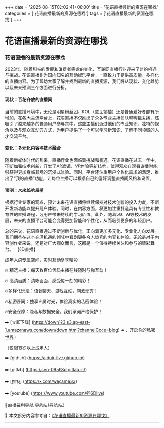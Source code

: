 +++
date = '2025-08-15T02:02:41+08:00'
title = '花语直播最新的资源在哪找'
categories = ['花语直播最新的资源在哪找']
tags = ['花语直播最新的资源在哪找']
+++

# 花语直播最新的资源在哪找

### 花语直播的最新资源在哪找

2023年，随着科技的发展和消费者需求的变化，互联网直播行业迎来了新的机遇与挑战。花语直播作为国内知名的互动娱乐平台，一直致力于提供高质量、多样化的直播内容。为了帮助大家了解并找到最新的直播资源，我们将从现状、变化趋势以及未来预测三个方面进行分析。

#### 现状：百花齐放的直播间

当前的直播环境中，无论是明星粉丝团、KOL（意见领袖）还是普通爱好者都有所增加。在各大主流平台上，花语直播不仅推出了众多专业主播团队和明星主播，还吸引了越来越多的普通用户参与其中。这些主播们通过他们的专业知识、独特的视角以及与观众互动的方式，为用户提供了一个可以学习新知识、了解不同领域的人才交流平台。

#### 变化：多元化内容与技术融合

随着新媒体时代的到来，直播行业也面临着挑战和机遇。花语直播在过去一年中，不断加强技术创新，开发了AR滤镜、VR体验等新技术，使得观众在观看直播时能够获得更加身临其境的沉浸式体验。同时，平台还注重用户个性化需求的满足，推出了“我的直播”功能，让每位主播可以根据自己的喜好调整直播间风格和设置。

#### 预测：未来趋势展望

根据行业专家的观点，预计未来花语直播将继续保持对技术创新的投入力度，不断开发新功能以提升用户体验。同时，在内容方面，将更加注重打造具有专业性和教育性的直播课程，为用户带来持续的学习价值。此外，随着5G、AI等技术的发展，未来的直播平台可能会变得更加智能和个性化，从而吸引更多的年轻用户。

总的来说，花语直播通过不断创新与优化，正向着更加多元化、专业化方向发展。我们期待在这个充满机遇的领域中看到更多令人惊喜的内容和体验。无论是对于内容创作者来说，还是对广大观众而言，这都是一个值得持续关注和参与的精彩舞台。
【6D直播】

 成年人的专属空间，实时互动尽享精彩

🔥 精选主播：每天数百位优质主播在线随时与你互动！

🔥 高清画质：清晰画面，感受每一刻的精彩！

🔥多样化玩法：语音聊天、游戏互动，刺激无穷！

🔥私密房间：独享专属时光，体验真实的私密体验！

🔥安全保障：隐私与数据安全，我们承诺严格保护！

➡️ [立即下载] (https://down123.s3.ap-east-1.amazonaws.com/down/down.html?channelCode=blog) ⬅️ ，开启你的私密世界！

 （仅限18岁以上成年人）

➡️ [github] (https://aldult-live.github.io/)

➡️ [gitlab] (https://seo-09598d.gitlab.io/)

➡️ [推特] (https://x.com/wegame33)

➡️ [youtube] (https://www.youtube.com/@6Dlive)

🔞直播福利导航   [导航站1](https://webstack-86085a.gitlab.io/)[导航站2](https://onlygit123-2.github.io/)

📘 本文部分内容参考自：[《花语直播最新的资源在哪找》](https://webstack-hugo-15.pages.dev/)

---
